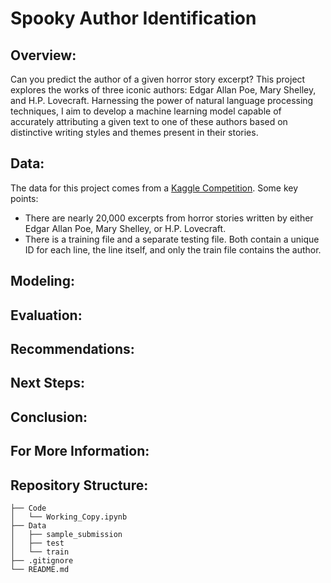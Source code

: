 # Spooky Author Identification
## Overview:
Can you predict the author of a given horror story excerpt? This project explores the works of three iconic authors: Edgar Allan Poe, Mary Shelley, and H.P. Lovecraft. Harnessing the power of natural language processing techniques, I aim to develop a machine learning model capable of accurately attributing a given text to one of these authors based on distinctive writing styles and themes present in their stories. 

## Data: 
The data for this project comes from a [Kaggle Competition](https://www.kaggle.com/c/spooky-author-identification/overview). Some key points: 
- There are nearly 20,000 excerpts from horror stories written by either Edgar Allan Poe, Mary Shelley, or H.P. Lovecraft.
- There is a training file and a separate testing file. Both contain a unique ID for each line, the line itself, and only the train file contains the author. 

## Modeling: 
## Evaluation: 
## Recommendations: 
## Next Steps: 
## Conclusion: 
## For More Information: 
## Repository Structure: 
```
├── Code
│   └── Working_Copy.ipynb
├── Data
│   ├── sample_submission
│   ├── test
│   └── train
├── .gitignore
└── README.md
```
